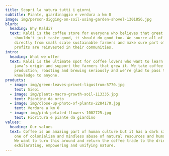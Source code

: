 ```yaml
---
title: Scopri la natura tutti i giorni
subtitle: Piante, giardinaggio e verdura a km 0
image: img/person-digging-on-soil-using-garden-shovel-1301856.jpg
blurb:
  heading: Why Kaldi?
  text: Kaldi is the coffee store for everyone who believes that great coffee
    shouldn't just taste good, it should do good too. We source all of our beans
    directly from small scale sustainable farmers and make sure part of the
    profits are reinvested in their communities.
intro:
  heading: What we offer
  text: Kaldi is the ultimate spot for coffee lovers who want to learn about their
    java’s origin and support the farmers that grew it. We take coffee
    production, roasting and brewing seriously and we’re glad to pass that
    knowledge to anyone.
products:
  - image: img/green-leaves-privet-ligustrum-5770.jpg
    text: Siepi
  - image: img/plants-macro-growth-soil-113335.jpg
    text: Piantine da orto
  - image: img/close-up-photo-of-plants-2284170.jpg
    text: Verdura a km 0
  - image: img/pink-petaled-flowers-1002725.jpg
    text: Fioritura e piante da giardino
values:
  heading: Our values
  text: Coffee is an amazing part of human culture but it has a dark side too –
    one of colonialism and mindless abuse of natural resources and human lives.
    We want to turn this around and return the coffee trade to the drink’s
    exhilarating, empowering and unifying nature.
---
```

